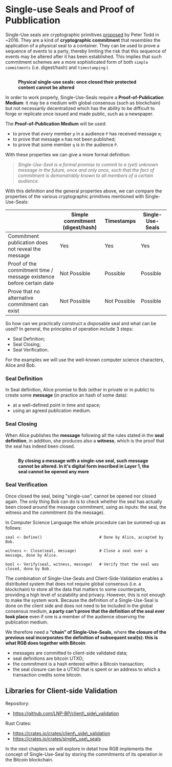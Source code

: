 # Single-use Seals and Proof of Pubblication

Single-Use seals are cryptographic primitives [proposed](https://petertodd.org/2016/commitments-and-single-use-seals) by Peter Todd in \~2016. They are a kind of **cryptographic commitment** that resembles the application of a physical seal to a container. They can be used to prove a sequence of events to a party, thereby limiting the risk that this sequence of events may be altered after it has been established. This implies that such commitment schemes are a more sophisticated form of both `simple commitments` (i.e. digest/hash) and `timestamping`.\


<figure><img src="../../img/physical-single-use-seals.png" alt=""><figcaption><p><strong>Physical single-use seals: once closed their protected content cannot be altered</strong></p></figcaption></figure>

In order to work properly, Single-Use-Seals require a **Proof-of-Publication Medium**: it may be a medium with global consensus (such as blockchain) but not necessarily decentralized which has the ability to be difficult to forge or replicate once issued and made public, such as a newspaper.

The **Proof-of-Publication Medium** will be used:

* to prove that _every_ member `p` in a audience `P` has received message `m`;
* to prove that message `m` has not been published;
* to prove that some member `q` is in the audience `P`.

With these properties we can give a more formal definition:

> _Single-Use-Seal is a formal promise to commit to a (yet) unknown message in the future, once and only once, such that the fact of commitment is demonstrably known to all members of a certain audience._

With this definition and the general properties above, we can compare the properties of the various cryptographic primitives mentioned with Single-Use-Seals:

|                                                                      | Simple commitment (digest/hash) | Timestamps   | Single-Use-Seals |
| -------------------------------------------------------------------- | ------------------------------- | ------------ | ---------------- |
| Commitment publication does not reveal the message                   | Yes                             | Yes          | Yes              |
| Proof of the commitment time / message existence before certain date | Not Possible                    | Possible     | Possible         |
| Prove that no alternative commitment can exist                       | Not Possible                    | Not Possible | Possible         |

So how can we practically construct a disposable seal and what can be used? In general, the principles of operation include 3 steps:

* Seal Definition;
* Seal Closing;
* Seal Verification.

For the examples we will use the well-known computer science characters, Alice and Bob.

### **Seal Definition**

In Seal definition, Alice promise to Bob (either in private or in public) to create some **message** (in practice an hash of some data):

* at a well-defined point in time and space;
* using an agreed publication medium.

### **Seal Closing**

When Alice publishes the **message** following all the rules stated in the **seal definition**, in addition, she produces also a **witness**, which is the proof that the seal has indeed been closed.

<figure><img src="../../img/closed-single-use-seal.png" alt=""><figcaption><p><strong>By closing a message with a single-use seal, such message cannot be altered. In it's digital form inscribed in Layer 1, the seal cannot be opened any more</strong></p></figcaption></figure>

### **Seal Verification**

Once closed the seal, being "single-use", cannot be opened nor closed again. The only thing Bob can do is to check whether the seal has actually been closed around the message commitment, using as inputs: the seal, the witness and the commitment (to the message).

In Computer Science Language the whole procedure can be summed-up as follows:

```
seal <- Define()                         # Done by Alice, accepted by Bob.

witness <- Close(seal, message)          # Close a seal over a message, done by Alice.

bool <- Verify(seal, witness, message)   # Verify that the seal was closed, done by Bob.
```

The combination of Single-Use-Seals and Client-Side-Validation enables a distributed system that does not require global consensus (i.e. a blockchain) to store all the data that matters to some counterparts, providing a high level of scalability and privacy. However, this is not enough to make the system work. Because the definition of a Single-Use-Seal is done on the client side and does not need to be included in the global consensus medium, **a party can’t prove that the definition of the seal ever took place** even if one is a member of the audience observing the publication medium.

We therefore need a **“chain” of Single-Use-Seals**, where **the closure of the previous seal incorporates the definition of subsequent seal(s): this is what RGB does together with Bitcoin**:

* messages are committed to client-side validated data;
* seal definitions are bitcoin UTXO;
* the commitment is a hash entered within a Bitcoin transaction;
* the seal closure can be a UTXO that is spent or an address to which a transaction credits some bitcoin.

## Libraries for Client-side Validation

Repository:

* https://github.com/LNP-BP/client\_side\_validation

Rust Crates:

* https://crates.io/crates/client\_side\_validation
* https://crates.io/crates/single\_use\_seals

In the next chapters we will explore in detail how RGB implements the concept of Single-Use-Seal by storing the commitments of its operation in the Bitcoin blockchain.
